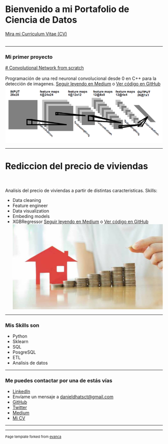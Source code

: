 # Bienvenido a mi Portafolio de Ciencia de Datos
<a href="/pdf/plantilla-curriculum-blanco.pdf">Mira mi Curriculum Vitae (CV) </a> 
<br><br>


---

### Mi primer proyecto

[# Convolutional Network from scratch](https://medium.com/@danieldhats7/red-neuronal-convolucional-desde-0-f3150ba0b57e)
<br><br>
Programación de una red neuronal convolucional desde 0 en C++ para la detección de imagenes. [Seguir leyendo en Medium](https://medium.com/@danieldhats7/red-neuronal-convolucional-desde-0-f3150ba0b57e) o [Ver código en GitHub](https://github.com/danieldhats7/Convolutional-Neural-Network_cpp)
[<img src="images/red.png?raw=true"/>](https://github.com/danieldhats7/Convolutional-Neural-Network_cpp)

---
# Rediccion del precio de viviendas
<br><br>
Analisis del precio de viviendas a partir de distintas caracteristicas. Skills:
* Data cleaning
* Feature engineer
* Data visualization
* Embeding models
* XGBRegressor
[Seguir leyendo en Medium](https://medium.com/@danieldhats7) o [Ver código en GitHub](https://github.com/danieldhats7/Advanced_Regression_Techniques)
[<img src="images/house_price.jpg?raw=true"/>](https://github.com/danieldhats7/Advanced_Regression_Techniques)

---

### Mis Skills son

- Python
- Sklearn
- SQL
- PosgreSQL
- ETL
- Analisis de datos

---

### Me puedes contactar por una de estás vías

- [LinkedIn](https://www.linkedin.com/in/danieldhats7)
- Envíame un mensaje a <danieldhatsct@gmail.com>
- [GitHub](https://github.com/danieldhats7)
- [Twitter](https://twitter.com/danieldhats7)
- [Medium](https://medium.com/@danieldhats7)
- [Mi CV](/pdf/plantilla-curriculum-blanco.pdf)


---




---
<p style="font-size:11px">Page template forked from <a href="https://github.com/evanca/quick-portfolio">evanca</a></p>
<!-- Remove above link if you don't want to attibute -->
